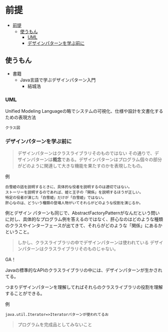 # 前提

- [前提](#前提)
  - [使うもん](#使うもん)
      - [UML](#UML)
      - [デザインパターンを学ぶ前に](#デザインパターンを学ぶ前に)

## 使うもん
- 書籍
  - Java言語で学ぶデザインパターン入門
    - 結城浩

### UML
Unified Modeling Languageの略でシステムの可視化、仕様や設計を文書化するための表現方法

`クラス図`


### デザインパターンを学ぶ前に
>デザインパターンはクラスライブラリそのものではない
その通りで、デザインパターンは**概念**である。デザインパターンはプログラム個々の部分がどのように関連して大きな機能を果たすのかを表現したもの。

例
```
白雪姫の話を説明するときに、具体的な役者を説明するのは適切ではない。
ストーリーを説明するのであれば、姫と王子の「関係」を説明するほうが正しい。
特定の役者が演じた「白雪姫」だけが「白雪姫」ではない。
肝心なのは、どういう種類の登場人物がいてそれらがどのような役割を演じるか。
```

例とデザイン    パターンも同じで、AbstractFactoryPatternがなんだという問いに対し、具体的なプログラム例を答えるのではなく、肝心なのはどのような種類のクラスやインターフェースが出てきて、それらがどのような「関係」にあるかということ。

>しかし、クラスライブラリの中でデザインパターンは使われている
デザインパターンはクラスライブラリそのものじゃない。

GA！

Javaの標準的なAPIのクラスライブラリの中には、デザインパターンが生かされてる。

つまりデザインパターンを理解してればそれらのクラスライブラリの役割を理解することができる。

例
```
java.util.Iterator=>Iteratorパターンが使われてるお
```

>プログラムを完成品としてみないこと
